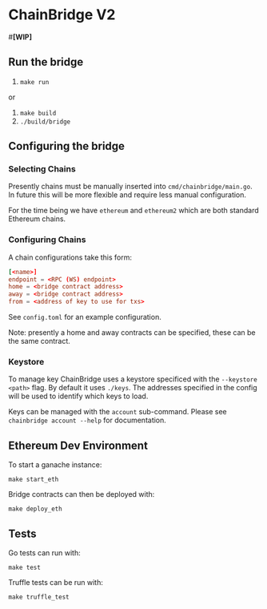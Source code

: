 # ChainBridge V2

#**[WIP]**

## Run the bridge
1. `make run`

or

1. `make build`
2. `./build/bridge`

## Configuring the bridge

### Selecting Chains

Presently chains must be manually inserted into `cmd/chainbridge/main.go`. In future this will be more flexible and require less manual configuration.

For the time being we have `ethereum` and `ethereum2` which are both standard Ethereum chains.

### Configuring Chains

A chain configurations take this form:
```toml
[<name>]
endpoint = <RPC (WS) endpoint>
home = <bridge contract address>
away = <bridge contract address>
from = <address of key to use for txs>
```

See `config.toml` for an example configuration. 

Note: presently a home and away contracts can be specified, these can be the same contract.


### Keystore

To manage key ChainBridge uses a keystore specificed with the `--keystore <path>` flag. By default it uses `./keys`. The addresses specified in the config will be used to identify which keys to load.

Keys can be managed with the `account` sub-command. Please see `chainbridge account --help` for documentation.

## Ethereum Dev Environment 

To start a ganache instance:
```
make start_eth
```

Bridge contracts can then be deployed with:
```
make deploy_eth
```

## Tests

Go tests can run with:
```
make test
```

Truffle tests can be run with:
```
make truffle_test
```